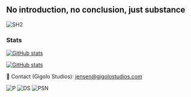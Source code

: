 ## No introduction, no conclusion, just substance

![SH2](https://camo.githubusercontent.com/faccbaf36ba7f2b7d299ff77d643ca2e63d085b36cea741a01a5c866d8b3c188/68747470733a2f2f692e696d6775722e636f6d2f6b45553061636e2e706e67)

<h3>Stats</h3>

[![GitHub stats](https://github-readme-stats.vercel.app/api?username=Jensen330&show_icons=true&theme=merko)](https://github.com/Jensen330/)


[![GitHub stats](https://visitor-badge.laobi.icu/badge?page_id=Jensen330.readme.visitor-badge)](https://github.com/Jensen330/) 

📨 Contact (Gigolo Studios): jensen@gigolostudios.com

![P](https://img.shields.io/badge/PayPal-00457C?style=for-the-badge&logo=paypal&logoColor=white) ![DS](https://img.shields.io/badge/Discord-7289DA?style=for-the-badge&logo=discord&logoColor=white) ![PSN](https://img.shields.io/badge/PSN-%230070D1.svg?style=for-the-badge&logo=Playstation&logoColor=white)
